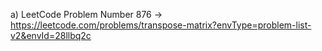 a) LeetCode Problem Number 876 -> https://leetcode.com/problems/transpose-matrix?envType=problem-list-v2&envId=28llbq2c

